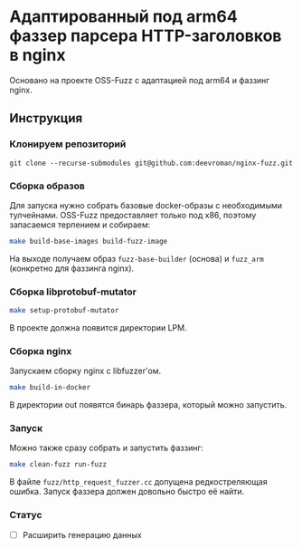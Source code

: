 # Адаптированный под arm64 фаззер парсера HTTP-заголовков в nginx
 
Основано на проекте OSS-Fuzz с адаптацией под arm64 и фаззинг nginx.

## Инструкция

### Клонируем репозиторий

```
git clone --recurse-submodules git@github.com:deevroman/nginx-fuzz.git
```

### Сборка образов

Для запуска нужно собрать базовые docker-образы с необходимыми тулчейнами. OSS-Fuzz предоставляет только под x86, поэтому запасаемся терпением и собираем:

```sh
make build-base-images build-fuzz-image
```

На выходе получаем образ `fuzz-base-builder` (основа) и `fuzz_arm` (конкретно для фаззинга nginx).

### Сборка libprotobuf-mutator

```sh
make setup-protobuf-mutator
```

В проекте должна появится директории LPM. 

### Сборка nginx

Запускаем сборку nginx c libfuzzer'ом. 

```sh
make build-in-docker
```

В директории out появятся бинарь фаззера, который можно запустить. 

### Запуск

Можно также сразу собрать и запустить фаззинг:

```sh
make clean-fuzz run-fuzz
```

В файле `fuzz/http_request_fuzzer.cc` допущена редкостреляющая ошибка. Запуск фаззера должен довольно быстро её найти.

### Статус

- [ ] Расширить генерацию данных